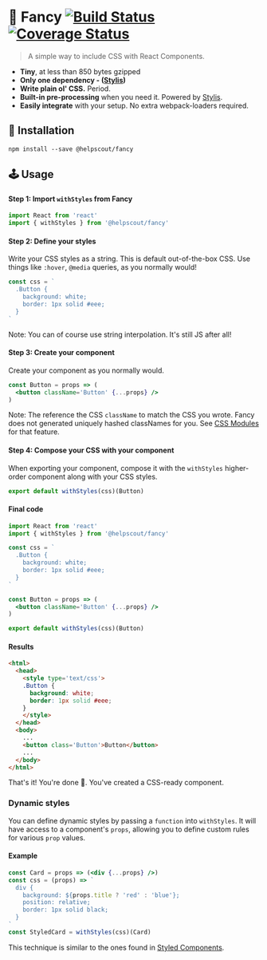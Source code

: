 # 🌟 Fancy [![Build Status](https://travis-ci.org/helpscout/fancy.svg?branch=master)](https://travis-ci.org/helpscout/fancy) [![Coverage Status](https://coveralls.io/repos/github/helpscout/fancy/badge.svg?branch=master)](https://coveralls.io/github/helpscout/fancy?branch=master)

> A simple way to include CSS with React Components.

* **Tiny**, at less than 850 bytes gzipped
* **Only one dependency - ([Stylis](https://github.com/thysultan/stylis.js))**
* **Write plain ol' CSS.** Period.
* **Built-in pre-processing** when you need it. Powered by [Stylis](https://github.com/thysultan/stylis.js).
* **Easily integrate** with your setup. No extra webpack-loaders required.


## 🔧 Installation

```
npm install --save @helpscout/fancy
```


## 🕹 Usage

#### Step 1: Import `withStyles` from Fancy

```jsx
import React from 'react'
import { withStyles } from '@helpscout/fancy'
```


#### Step 2: Define your styles

Write your CSS styles as a string. This is default out-of-the-box CSS. Use things like `:hover`, `@media` queries, as you normally would!

```jsx
const css = `
  .Button {
    background: white;
    border: 1px solid #eee;
  }
`
```

Note: You can of course use string interpolation. It's still JS after all!


#### Step 3: Create your component

Create your component as you normally would.

```jsx
const Button = props => (
  <button className='Button' {...props} />
)
```

Note: The reference the CSS `className` to match the CSS you wrote. Fancy does not generated uniquely hashed classNames for you. See [CSS Modules](https://github.com/css-modules/css-modules) for that feature.


#### Step 4: Compose your CSS with your component

When exporting your component, compose it with the `withStyles` higher-order component along with your CSS styles.

```jsx
export default withStyles(css)(Button)
```


#### Final code

```jsx
import React from 'react'
import { withStyles } from '@helpscout/fancy'

const css = `
  .Button {
    background: white;
    border: 1px solid #eee;
  }
`

const Button = props => (
  <button className='Button' {...props} />
)

export default withStyles(css)(Button)
```

#### Results

```html
<html>
  <head>
    <style type='text/css'>
    .Button {
      background: white;
      border: 1px solid #eee;
    }
    </style>
  </head>
  <body>
    ...
    <button class='Button'>Button</button>
    ...
  </body>
</html>
```

That's it! You're done 🙌. You've created a CSS-ready component.


### Dynamic styles

You can define dynamic styles by passing a `function` into `withStyles`. It will have access to a component's `props`, allowing you to define custom rules for various `prop` values.

#### Example

```jsx
const Card = props => (<div {...props} />)
const css = (props) => `
  div {
    background: ${props.title ? 'red' : 'blue'};
    position: relative;
    border: 1px solid black;
  }
`
const StyledCard = withStyles(css)(Card)
```

This technique is similar to the ones found in [Styled Components](https://www.styled-components.com/).
